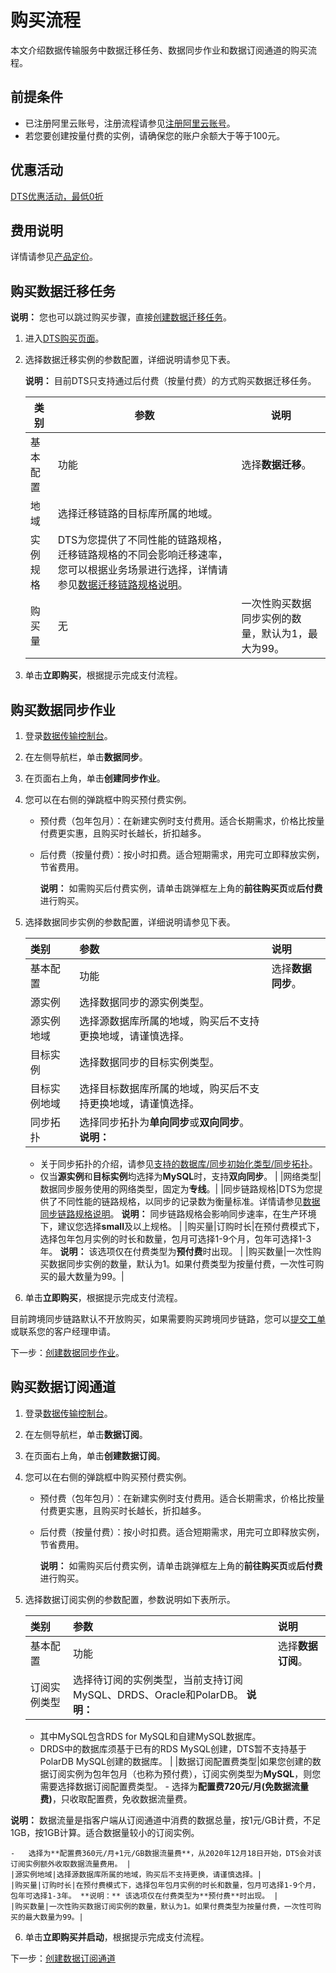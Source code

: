 # 购买流程

本文介绍数据传输服务中数据迁移任务、数据同步作业和数据订阅通道的购买流程。

## 前提条件

-   已注册阿里云账号，注册流程请参见[注册阿里云账号](https://help.aliyun.com/knowledge_detail/37195.html)。
-   若您要创建按量付费的实例，请确保您的账户余额大于等于100元。

## 优惠活动

[DTS优惠活动，最低0折](/cn.zh-CN/产品定价/产品定价.md)

## 费用说明

详情请参见[产品定价](/cn.zh-CN/产品定价/产品定价.md)。

## 购买数据迁移任务

**说明：** 您也可以跳过购买步骤，直接[创建数据迁移任务](/cn.zh-CN/快速入门/简易配置示例/创建数据迁移任务.md)。

1.  进入[DTS购买页面](https://common-buy.aliyun.com/?commodityCode=dtspost#/buy)。
2.  选择数据迁移实例的参数配置，详细说明请参见下表。

    **说明：** 目前DTS只支持通过后付费（按量付费）的方式购买数据迁移任务。

    |类别|参数|说明|
    |--|--|--|
    |基本配置|功能|选择**数据迁移**。|
    |地域|选择迁移链路的目标库所属的地域。|
    |实例规格|DTS为您提供了不同性能的链路规格，迁移链路规格的不同会影响迁移速率，您可以根据业务场景进行选择，详情请参见[数据迁移链路规格说明](/cn.zh-CN/产品简介/规格说明/数据迁移链路规格说明.md)。|
    |购买量|无|一次性购买数据同步实例的数量，默认为1，最大为99。|

3.  单击**立即购买**，根据提示完成支付流程。

## 购买数据同步作业

1.  登录[数据传输控制台](https://dts.console.aliyun.com/)。
2.  在左侧导航栏，单击**数据同步**。
3.  在页面右上角，单击**创建同步作业**。
4.  您可以在右侧的弹跳框中购买预付费实例。
    -   预付费（包年包月）：在新建实例时支付费用。适合长期需求，价格比按量付费更实惠，且购买时长越长，折扣越多。
    -   后付费（按量付费）：按小时扣费。适合短期需求，用完可立即释放实例，节省费用。

        **说明：** 如需购买后付费实例，请单击跳弹框左上角的**前往购买页**或**后付费**进行购买。

5.  选择数据同步实例的参数配置，详细说明请参见下表。

    |类别|参数|说明|
    |:-|:-|:-|
    |基本配置|功能|选择**数据同步**。|
    |源实例|选择数据同步的源实例类型。|
    |源实例地域|选择源数据库所属的地域，购买后不支持更换地域，请谨慎选择。|
    |目标实例|选择数据同步的目标实例类型。|
    |目标实例地域|选择目标数据库所属的地域，购买后不支持更换地域，请谨慎选择。|
    |同步拓扑|选择同步拓扑为**单向同步**或**双向同步**。 **说明：**

    -   关于同步拓扑的介绍，请参见[支持的数据库/同步初始化类型/同步拓扑](/cn.zh-CN/产品简介/功能特性/数据同步.md)。
    -   仅当**源实例**和**目标实例**均选择为**MySQL**时，支持**双向同步**。 |
    |网络类型|数据同步服务使用的网络类型，固定为**专线**。|
    |同步链路规格|DTS为您提供了不同性能的链路规格，以同步的记录数为衡量标准。详情请参见[数据同步链路规格说明](/cn.zh-CN/产品简介/规格说明/数据同步链路规格说明.md)。 **说明：** 同步链路规格会影响同步速率，在生产环境下，建议您选择**small**及以上规格。 |
    |购买量|订购时长|在预付费模式下，选择包年包月实例的时长和数量，包月可选择1-9个月，包年可选择1-3年。 **说明：** 该选项仅在付费类型为**预付费**时出现。 |
    |购买数量|一次性购买数据同步实例的数量，默认为1。如果付费类型为按量付费，一次性可购买的最大数量为99。|

6.  单击**立即购买**，根据提示完成支付流程。

目前跨境同步链路默认不开放购买，如果需要购买跨境同步链路，您可以[提交工单](https://workorder.console.aliyun.com/console.htm#/ticket/add?productCode=dts)或联系您的客户经理申请。

下一步：[创建数据同步作业](/cn.zh-CN/快速入门/简易配置示例/创建数据同步作业.md)。

## 购买数据订阅通道

1.  登录[数据传输控制台](https://dts.console.aliyun.com/)。
2.  在左侧导航栏，单击**数据订阅**。
3.  在页面右上角，单击**创建数据订阅**。
4.  您可以在右侧的弹跳框中购买预付费实例。
    -   预付费（包年包月）：在新建实例时支付费用。适合长期需求，价格比按量付费更实惠，且购买时长越长，折扣越多。
    -   后付费（按量付费）：按小时扣费。适合短期需求，用完可立即释放实例，节省费用。

        **说明：** 如需购买后付费实例，请单击跳弹框左上角的**前往购买页**或**后付费**进行购买。

5.  选择数据订阅实例的参数配置，参数说明如下表所示。

    |类别|参数|说明|
    |:-|:-|:-|
    |基本配置|功能|选择**数据订阅**。|
    |订阅实例类型|选择待订阅的实例类型，当前支持订阅MySQL、DRDS、Oracle和PolarDB。 **说明：**

    -   其中MySQL包含RDS for MySQL和自建MySQL数据库。
    -   DRDS中的数据库须基于已有的RDS MySQL创建，DTS暂不支持基于PolarDB MySQL创建的数据库。 |
    |数据订阅配置费类型|如果您创建的数据订阅实例为包年包月（也称为预付费），订阅实例类型为**MySQL**，则您需要选择数据订阅配置费类型。    -   选择为**配置费720元/月\(免数据流量费\)**，只收取配置费，免收数据流量费。

**说明：** 数据流量是指客户端从订阅通道中消费的数据总量，按1元/GB计费，不足1GB，按1GB计算。适合数据量较小的订阅实例。

    -   选择为**配置费360元/月+1元/GB数据流量费**，从2020年12月18日开始，DTS会对该订阅实例额外收取数据流量费用。 |
    |源实例地域|选择源数据库所属的地域，购买后不支持更换，请谨慎选择。|
    |购买量|订购时长|在预付费模式下，选择包年包月实例的时长和数量，包月可选择1-9个月，包年可选择1-3年。 **说明：** 该选项仅在付费类型为**预付费**时出现。 |
    |购买数量|一次性购买数据订阅实例的数量，默认为1。如果付费类型为按量付费，一次性可购买的最大数量为99。|

6.  单击**立即购买并启动**，根据提示完成支付流程。

下一步：[创建数据订阅通道](/cn.zh-CN/快速入门/简易配置示例/创建数据订阅通道.md)

